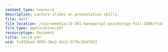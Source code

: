 ```yaml
---
content_type: resource
description: Lecture slides on presentation skills.
file: null
file_location: /coursemedia/15-301-managerial-psychology-fall-2006/fcd32bed309536e241c15f7bc1bd7d23_lec19.pdf
file_type: application/pdf
resourcetype: Document
title: lec19.pdf
uid: fcd32bed-3095-36e2-41c1-5f7bc1bd7d23
---
```

